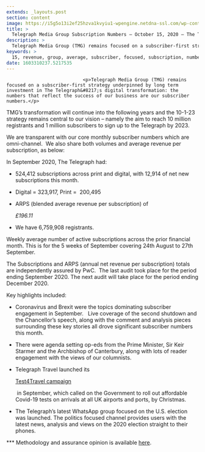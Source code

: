 ```yaml
--- 
extends: _layouts.post 
section: content 
image: https://i5g5o13i2ef25hzva1kvyiu1-wpengine.netdna-ssl.com/wp-content/uploads/2017/10/cropped-app-box-img-32x32.png 
title: > 
  Telegraph Media Group Subscription Numbers – October 15, 2020 – The Telegraph 
description: > 
  Telegraph Media Group (TMG) remains focused on a subscriber-first strategy underpinned by long term investment in The Telegraph’s digital transformation: the numbers that reflect the success of our business are our subscriber numbers.We are transparent with our core monthly subscriber numbers which are omni-channel.We also share both volumes and average revenue per subscription, as below:In September 2020, The Telegraph had:524,412 subscriptions across print and digital, with 12,914 of net new subscriptions this month.Digital = 323,917, Print = 200,495ARPS (blended average revenue per subscription) of £196.11We have 6,759,908 registrants.Live coverage of the second shutdown and the Chancellor’s speech, along with the comment and analysis pieces surrounding these key stories all drove significant subscriber numbers this month. 
keywords: > 
  15, revenue, group, average, subscriber, focused, subscription, numbers, views, telegraph, 2020, subscriptions, media 
date: 1603310237.5217535 
--- 
```

<div>
																		 
								
								<p>Telegraph Media Group (TMG) remains focused on a subscriber-first strategy underpinned by long term investment in The Telegraph&#8217;s digital transformation: the numbers that reflect the success of our business are our subscriber numbers.</p>
<p>TMG&#8217;s transformation will continue into the following years and the 10-1-23 strategy remains central to our vision &#8211; namely the aim to reach 10 million registrants and 1 million subscribers to sign up to the Telegraph by 2023.</p>
<p>We are transparent with our core monthly subscriber numbers which are omni-channel.&#160; We also share both volumes and average revenue per subscription, as below:</p>
<p>In September 2020, The Telegraph had:</p>
<ul>
<li><p>524,412 subscriptions across print and digital, with 12,914 of net new subscriptions this month.</p></li>
<li><p>Digital = 323,917, Print =&#160; 200,495</p></li>
<li><p>ARPS (blended average revenue per subscription) of </p><i><p>&#163;196.11</p></i></li>
<li><p>We have 6,759,908 registrants.</p></li>
</ul>
<p>Weekly average number of active subscriptions across the prior financial month. This is for the 5 weeks of September covering 24th August to 27th September.</p>
<p>The Subscriptions and ARPS (annual net revenue per subscription) totals are independently assured by PwC.&#160; The last audit took place for the period ending September 2020. The next audit will take place for the period ending December 2020.&#160;</p>
<p>Key highlights included:</p>
<ul>
<li><p>Coronavirus and Brexit were the topics dominating subscriber engagement in September. &#160; Live coverage of the second shutdown and the Chancellor&#8217;s speech, along with the comment and analysis pieces surrounding these key stories all drove significant subscriber numbers this month. </p></li>
<li><p>There were agenda setting op-eds from the Prime Minister, Sir Keir Starmer and the Archbishop of Canterbury, along with lots of reader engagement with the views of our columnists.</p></li>
<li><p>Telegraph Travel launched its</p><a href="http://t.email3.telegraph.co.uk/r/?id=h60da09c2,3963edd4,36b96c53"><p> Test4Travel campaign</p></a> <p>&#160;in September, which called on the Government to roll out affordable Covid-19 tests on arrivals at all UK airports and ports, by Christmas.</p></li>
<li><p>The Telegraph&#8217;s latest WhatsApp group focused on the U.S. election was launched. The politics focused channel provides users with the latest news, analysis and views on the 2020 election straight to their phones.</p></li>
</ul>
<p>*** Methodology and assurance opinion is available <a href="https://www.telegraph.co.uk/contact-us/telegraph-subsciptions-methodology-assurance-opinion-september-2020/">here</a>.</p>
							</div>